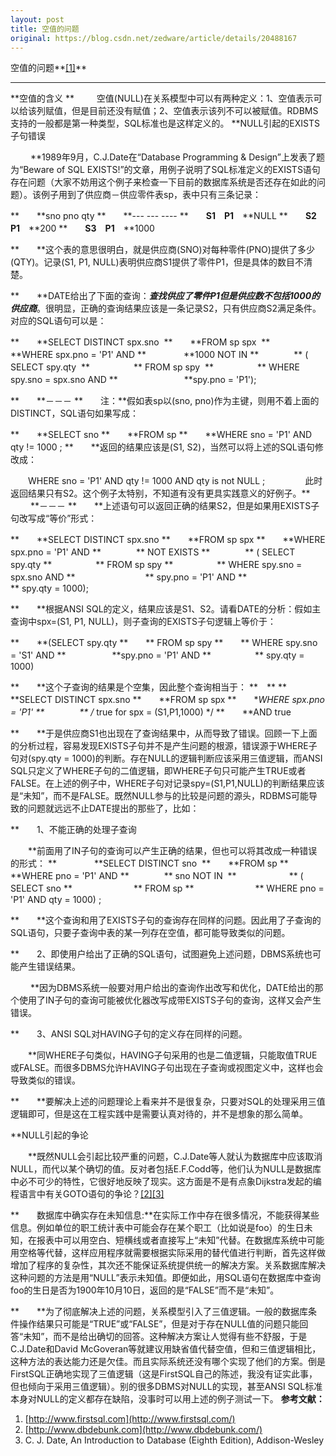 ```yaml
---
layout: post
title: 空值的问题
original: https://blog.csdn.net/zedware/article/details/20488167
---
```

空值的问题**[[1]]()**
***
**空值的含义
**
　　 空值(NULL)在关系模型中可以有两种定义：1、空值表示可以给该列赋值，但是目前还没有赋值；2、空值表示该列不可以被赋值。RDBMS支持的一般都是第一种类型，SQL标准也是这样定义的。
**NULL引起的EXISTS子句错误

　　 **1989年9月，C.J.Date在“Database Programming & Design”上发表了题为“Beware of SQL EXISTS!”的文章，用例子说明了SQL标准定义的EXISTS语句存在问题（大家不妨用这个例子来检查一下目前的数据库系统是否还存在如此的问题）。该例子用到了供应商－供应零件表sp，表中只有三条记录：

**　　**sno pno qty
**　　**--- --- ----
**　　**S1**　**P1**　**NULL
**　　**S2**　**P1**　**200
**　　**S3**　**P1**　**1000

**　　**这个表的意思很明白，就是供应商(SNO)对每种零件(PNO)提供了多少(QTY)。记录(S1, P1, NULL)表明供应商S1提供了零件P1，但是具体的数目不清楚。

**　　**DATE给出了下面的查询：***查找供应了零件P1但是供应数不包括1000的供应商***。很明显，正确的查询结果应该是一条记录S2，只有供应商S2满足条件。对应的SQL语句可以是：

**　　**SELECT DISTINCT spx.sno 
**　　**FROM sp spx 
**　　**WHERE spx.pno = 'P1' AND
**　　　　 **1000 NOT IN
**　　　　** ( SELECT spy.qty 
**　　　　　** FROM sp spy 
**　　　　　** WHERE spy.sno = spx.sno AND
**　　　　　 　　 **spy.pno = 'P1');

**　　**－－－
**　　注：**假如表sp以(sno, pno)作为主键，则用不着上面的DISTINCT，SQL语句如果写成：

**　　**SELECT sno
**　　**FROM sp
**　　**WHERE sno = 'P1' AND qty != 1000 ;
**　　**返回的结果应该是(S1, S2)，当然可以将上述的SQL语句修改成：

　　WHERE sno = 'P1' AND qty != 1000 AND qty is not NULL ; 　　
　　此时返回结果只有S2。这个例子太特别，不知道有没有更具实践意义的好例子。**
　　 **－－－
**　　**上述语句可以返回正确的结果S2，但是如果用EXISTS子句改写成“等价”形式：

**　　**SELECT DISTINCT spx.sno
**　　**FROM sp spx
**　　**WHERE spx.pno = 'P1' AND
**　　　　** NOT EXISTS
**　　　　** ( SELECT spy.qty
**　　　　　** FROM sp spy
**　　　　　** WHERE spy.sno = spx.sno AND
**　　　　　　　　** spy.pno = 'P1' AND
**　　　　　　　　** spy.qty = 1000);

**　　**根据ANSI SQL的定义，结果应该是S1、S2。请看DATE的分析：假如主查询中spx=(S1, P1, NULL)，则子查询的EXISTS子句逻辑上等价于：

**　　**(SELECT spy.qty
**　　** FROM sp spy
**　　** WHERE spy.sno = 'S1' AND
**　　　　 　**spy.pno = 'P1' AND
**　　　　　** spy.qty = 1000)

**　　**这个子查询的结果是个空集，因此整个查询相当于： **　**
**　　**SELECT DISTINCT spx.sno
**　　**FROM sp spx
**　　**WHERE spx.pno = 'P1'
**　　　　** /* true for spx = (S1,P1,1000) */
**　　**AND true

**　　**于是供应商S1也出现在了查询结果中，从而导致了错误。回顾一下上面的分析过程，容易发现EXISTS子句并不是产生问题的根源，错误源于WHERE子句对(spy.qty = 1000)的判断。存在NULL的逻辑判断应该采用三值逻辑，而ANSI SQL只定义了WHERE子句的二值逻辑，即WHERE子句只可能产生TRUE或者FALSE。在上述的例子中，WHERE子句对记录spy=(S1,P1,NULL)的判断结果应该是“未知”，而不是FALSE。既然NULL参与的比较是问题的源头，RDBMS可能导致的问题就远远不止DATE提出的那些了，比如：

**　　1、不能正确的处理子查询

　　**前面用了IN子句的查询可以产生正确的结果，但也可以将其改成一种错误的形式：
**　　
　　**SELECT DISTINCT sno 
**　　**FROM sp
**　　**WHERE pno = 'P1' AND
**　　　　** sno NOT IN 
**　　　　　　** ( SELECT sno
**　　　　　　　** FROM sp
**　　　　　　　** WHERE pno = 'P1' AND qty = 1000) ;

**　　**这个查询和用了EXISTS子句的查询存在同样的问题。因此用了子查询的SQL语句，只要子查询中表的某一列存在空值，都可能导致类似的问题。

**　　2、即使用户给出了正确的SQL语句，试图避免上述问题，DBMS系统也可能产生错误结果。

　　 **因为DBMS系统一般要对用户给出的查询作出改写和优化，DATE给出的那个使用了IN子句的查询可能被优化器改写成带EXISTS子句的查询，这样又会产生错误。

**　　3、ANSI SQL对HAVING子句的定义存在同样的问题。

　　**同WHERE子句类似，HAVING子句采用的也是二值逻辑，只能取值TRUE或FALSE。而很多DBMS允许HAVING子句出现在子查询或视图定义中，这样也会导致类似的错误。

**　　**要解决上述的问题理论上看来并不是很复杂，只要对SQL的处理采用三值逻辑即可，但是这在工程实践中是需要认真对待的，并不是想象的那么简单。

**NULL引起的争论

　　**既然NULL会引起比较严重的问题，C.J.Date等人就认为数据库中应该取消NULL，而代以某个确切的值。反对者包括E.F.Codd等，他们认为NULL是数据库中必不可少的特性，它很好地反映了现实。这方面是不是有点象Dijkstra发起的编程语言中有关GOTO语句的争论？[[2]]()[[3]]()

**　　数据库中确实存在未知信息:**在实际工作中存在很多情况，不能获得某些信息。例如单位的职工统计表中可能会存在某个职工（比如说是foo）的生日未知，在报表中可以用空白、短横线或者直接写上“未知”代替。在数据库系统中可能用空格等代替，这样应用程序就需要根据实际采用的替代值进行判断，首先这样做增加了程序的复杂性，其次还不能保证系统提供统一的解决方案。关系数据库解决这种问题的方法是用“NULL”表示未知值。即便如此，用SQL语句在数据库中查询foo的生日是否为1900年10月10日，返回的是“FALSE”而不是“未知”。

**　　**为了彻底解决上述的问题，关系模型引入了三值逻辑。一般的数据库条件操作结果只可能是“TRUE”或“FALSE”，但是对于存在NULL值的问题只能回答“未知”，而不是给出确切的回答。这种解决方案让人觉得有些不舒服，于是C.J.Date和David McGoveran等就建议用缺省值代替空值，但和三值逻辑相比，这种方法的表达能力还是欠佳。而且实际系统还没有哪个实现了他们的方案。倒是FirstSQL正确地实现了三值逻辑（这是FirstSQL自己的陈述，我没有证实此事，但也倾向于采用三值逻辑）。别的很多DBMS对NULL的实现，甚至ANSI
 SQL标准本身对NULL的定义都存在缺陷，没事时可以用上述的例子测试一下。
**参考文献：**
1. []()[http://www.firstsql.com](http://www.firstsql.com/)
2. []()[http://www.dbdebunk.com](http://www.dbdebunk.com/)
3. []()C. J. Date, An Introduction to Database (Eighth Edition), Addison-Wesley

